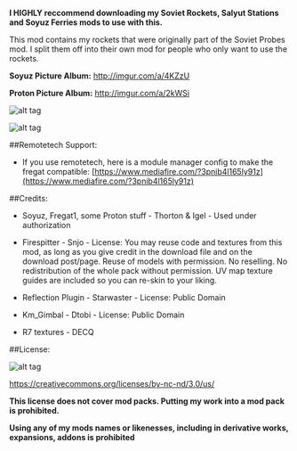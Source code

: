 **I HIGHLY reccommend downloading my Soviet Rockets, Salyut Stations and Soyuz Ferries mods to use with this.**

This mod contains my rockets that were originally part of the Soviet Probes mod. I split them off into their own mod for people who only want to use the rockets.

**Soyuz Picture Album:** http://imgur.com/a/4KZzU

**Proton Picture Album:** http://imgur.com/a/2kWSi

![alt tag](http://i.imgur.com/GuTIFjg.png)

![alt tag](http://i.imgur.com/54Xhyaj.png)

##Remotetech Support:
* If you use remotetech, here is a module manager config to make the fregat compatible: [https://www.mediafire.com/?3pnib4l165ly91z](https://www.mediafire.com/?3pnib4l165ly91z)

##Credits:

* Soyuz, Fregat1, some Proton stuff - Thorton & Igel - Used under authorization

* Firespitter - Snjo - License:
You may reuse code and textures from this mod, as long as you give credit in the download file and on the download post/page. Reuse of models with permission. No reselling. No redistribution of the whole pack without permission.
UV map texture guides are included so you can re-skin to your liking.

* Reflection Plugin - Starwaster - License: Public Domain

* Km_Gimbal - Dtobi - License: Public Domain

* R7 textures - DECQ

##License:

![alt tag](https://licensebuttons.net/l/by-nc-nd/3.0/88x31.png)

https://creativecommons.org/licenses/by-nc-nd/3.0/us/


**This license does not cover mod packs. Putting my work into a mod pack is prohibited.**

**Using any of my mods names or likenesses, including in derivative works, expansions, addons is prohibited**
